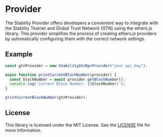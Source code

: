 # Provider

The Stability Provider offers developers a convenient way to integrate with the Stability Testnet and Global Trust Network (GTN) using the ethers.js library. This provider simplifies the process of creating ethers.js providers by automatically configuring them with the correct network settings.

## Example

```ts
const gtnProvider = new StabilityGtnRpcProvider("your_api_key");

async function printCurrentBlockNumber(provider) {
  const blockNumber = await provider.getBlockNumber();
  console.log(`Current Block Number: ${blockNumber}`);
}

printCurrentBlockNumber(gtnProvider);
```

## License

This library is licensed under the MIT License. See the [LICENSE](LICENSE) file for more information.
